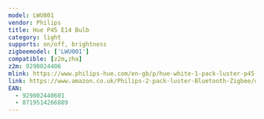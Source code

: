 ```yaml
---
model: LWU001
vendor: Philips
title: Hue P45 E14 Bulb
category: light
supports: on/off, brightness
zigbeemodel: ['LWU001']
compatible: [z2m,zha]
z2m: 9290024406
mlink: https://www.philips-hue.com/en-gb/p/hue-white-1-pack-luster-p45-e14/8719514266889
link: https://www.amazon.co.uk/Philips-2-pack-luster-Bluetooth-Zigbee/dp/B08CZVYJH1
EAN: 
  - 929002440601
  - 8719514266889
---
```

